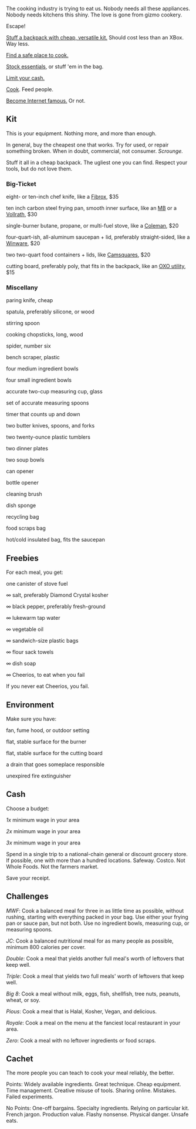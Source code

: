 The cooking industry is trying to eat us.  Nobody needs all these appliances.  Nobody needs kitchens this shiny.  The love is gone from gizmo cookery.

Escape!

[Stuff a backpack with cheap, versatile kit.](#kit)  Should cost less than an XBox.  Way less.

[Find a safe place to cook.](#environment)

[Stock essentials](#freebies), or stuff 'em in the bag.

[Limit your cash.](#cash)

[Cook](#challenges).  Feed people.

[Become Internet famous.](#cachet)  Or not.

## <a id=kit>Kit</a>

This is your equipment.  Nothing more, and more than enough.

In general, buy the cheapest one that works.  Try for used, or repair something broken.  When in doubt, commercial, not consumer.  _Scrounge._

Stuff it all in a cheap backpack.  The ugliest one you can find.  Respect your tools, but do not love them.

### Big-Ticket

eight- or ten-inch chef knife, like a [Fibrox](https://www.swissarmy.com/us/en/Products/Cutlery/Chefs-Knives/Fibrox-Pro-8-Inch-Chefs-Knife/p/5.2063.20), $35

ten inch carbon steel frying pan, smooth inner surface, like an [MB](http://www.matferbourgeatusa.com/black-steel-round-frying-pan-10) or a [Vollrath](http://vollrath.com/Carbon-Steel-Fry-Pans-1125.htm), $30

single-burner butane, propane, or multi-fuel stove, like a [Coleman](https://www.coleman.com/butane-stove/2000020951.html), $20

four-quart-ish, all-aluminum saucepan + lid, preferably straight-sided, like a [Winware](http://www.wincous.com/product-category/kitchen/professional-cookware/aluminum-cookware/aluminum-sauce-pans/), $20

two two-quart food containers + lids, like [Camsquares](https://www.cambro.com/Products/Food_Storage/Square_Food_Storage_Containers/10737420118/1033.aspx), $20

cutting board, preferably poly, that fits in the backpack, like an [OXO utility](https://www.oxo.com/products/preparing/knives-scissors-cutting-boards/utility-cutting-board#black), $15

### Miscellany

paring knife, cheap

spatula, preferably silicone, or wood

stirring spoon

cooking chopsticks, long, wood

spider, number six

bench scraper, plastic

four medium ingredient bowls

four small ingredient bowls

accurate two-cup measuring cup, glass

set of accurate measuring spoons

timer that counts up and down

two butter knives, spoons, and forks

two twenty-ounce plastic tumblers

two dinner plates

two soup bowls

can opener

bottle opener

cleaning brush

dish sponge

recycling bag

food scraps bag

hot/cold insulated bag, fits the saucepan

## <a id=freebies>Freebies</a>

For each meal, you get:

one canister of stove fuel

&infin; salt, preferably Diamond Crystal kosher

&infin; black pepper, preferably fresh-ground

&infin; lukewarm tap water

&infin; vegetable oil

&infin; sandwich-size plastic bags

&infin; flour sack towels

&infin; dish soap

&infin; Cheerios, to eat when you fail

If you never eat Cheerios, you fail.

## <a id=environment>Environment</a>

Make sure you have:

fan, fume hood, or outdoor setting

flat, stable surface for the burner

flat, stable surface for the cutting board

a drain that goes someplace responsible

unexpired fire extinguisher

## <a id=cash>Cash</a>

Choose a budget:

_1x_ minimum wage in your area

_2x_ minimum wage in your area

_3x_ minimum wage in your area

Spend in a single trip to a national-chain general or discount grocery store.  If possible, one with more than a hundred locations.  Safeway.  Costco.  Not Whole Foods.  Not the farmers market.

Save your receipt.

## <a id=challenges>Challenges</a>

_MWF_:  Cook a balanced meal for three in as little time as possible, without rushing, starting with everything packed in your bag.  Use either your frying pan or sauce pan, but not both.  Use no ingredient bowls, measuring cup, or measuring spoons.

_JC_:  Cook a balanced nutritional meal for as many people as possible, minimum 800 calories per cover.

_Double_: Cook a meal that yields another full meal's worth of leftovers that keep well.

_Triple_: Cook a meal that yields two full meals' worth of leftovers that keep well.

_Big 8_:  Cook a meal without milk, eggs, fish, shellfish, tree nuts, peanuts, wheat, or soy.

_Pious_:  Cook a meal that is Halal, Kosher, Vegan, and delicious.

_Royale_:  Cook a meal on the menu at the fanciest local restaurant in your area.

_Zero_:  Cook a meal with no leftover ingredients or food scraps.

## <a id=cachet>Cachet</a>

The more people you can teach to cook your meal reliably, the better.

Points:  Widely available ingredients.  Great technique.  Cheap equipment.  Time management.  Creative misuse of tools.  Sharing online.  Mistakes.  Failed experiments.

No Points:  One-off bargains.  Specialty ingredients.  Relying on particular kit.  French jargon.  Production value.  Flashy nonsense.  Physical danger.  Unsafe eats.
